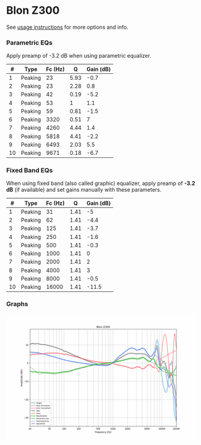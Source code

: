 # Blon Z300
See [usage instructions](https://github.com/jaakkopasanen/AutoEq#usage) for more options and info.

### Parametric EQs
Apply preamp of -3.2 dB when using parametric equalizer.

|   # | Type    |   Fc (Hz) |    Q |   Gain (dB) |
|-----|---------|-----------|------|-------------|
|   1 | Peaking |        23 | 5.93 |        -0.7 |
|   2 | Peaking |        23 | 2.28 |         0.8 |
|   3 | Peaking |        42 | 0.19 |        -5.2 |
|   4 | Peaking |        53 | 1    |         1.1 |
|   5 | Peaking |        59 | 0.81 |        -1.5 |
|   6 | Peaking |      3320 | 0.51 |         7   |
|   7 | Peaking |      4260 | 4.44 |         1.4 |
|   8 | Peaking |      5818 | 4.41 |        -2.2 |
|   9 | Peaking |      6493 | 2.03 |         5.5 |
|  10 | Peaking |      9671 | 0.18 |        -6.7 |

### Fixed Band EQs
When using fixed band (also called graphic) equalizer, apply preamp of **-3.2 dB** (if available) and set gains manually with these parameters.

|   # | Type    |   Fc (Hz) |    Q |   Gain (dB) |
|-----|---------|-----------|------|-------------|
|   1 | Peaking |        31 | 1.41 |        -5   |
|   2 | Peaking |        62 | 1.41 |        -4.4 |
|   3 | Peaking |       125 | 1.41 |        -3.7 |
|   4 | Peaking |       250 | 1.41 |        -1.6 |
|   5 | Peaking |       500 | 1.41 |        -0.3 |
|   6 | Peaking |      1000 | 1.41 |         0   |
|   7 | Peaking |      2000 | 1.41 |         2   |
|   8 | Peaking |      4000 | 1.41 |         3   |
|   9 | Peaking |      8000 | 1.41 |        -0.5 |
|  10 | Peaking |     16000 | 1.41 |       -11.5 |

### Graphs
![](./Blon%20Z300.png)
